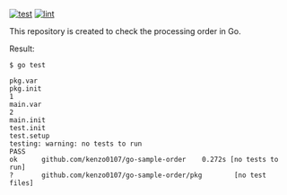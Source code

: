[![test](https://github.com/kenzo0107/go-sample-order/workflows/test/badge.svg)](https://github.com/kenzo0107/go-sample-order/actions?query=workflow%3Atest) [![lint](https://github.com/kenzo0107/go-sample-order/workflows/lint/badge.svg)](https://github.com/kenzo0107/go-sample-order/actions?query=workflow%3Alint)

This repository is created to check the processing order in Go.

Result:

```
$ go test

pkg.var
pkg.init
1
main.var
2
main.init
test.init
test.setup
testing: warning: no tests to run
PASS
ok      github.com/kenzo0107/go-sample-order    0.272s [no tests to run]
?       github.com/kenzo0107/go-sample-order/pkg        [no test files]
```
